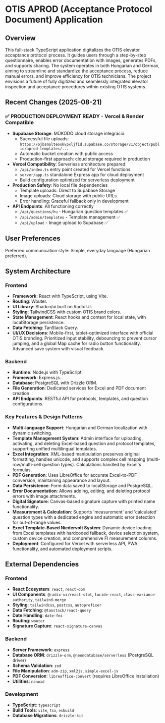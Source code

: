 # OTIS APROD (Acceptance Protocol Document) Application

## Overview
This full-stack TypeScript application digitalizes the OTIS elevator acceptance protocol process. It guides users through a step-by-step questionnaire, enables error documentation with images, generates PDFs, and supports sharing. The system operates in both Hungarian and German, aiming to streamline and standardize the acceptance process, reduce manual errors, and improve efficiency for OTIS technicians. The project envisions a future of fully digitized and seamlessly integrated elevator inspection and acceptance procedures within existing OTIS systems.

## Recent Changes (2025-08-21)
### ✅ PRODUCTION DEPLOYMENT READY - Vercel & Render Compatible
- **Supabase Storage**: MŰKÖDŐ cloud storage integráció
  - Successful file uploads: `https://ojbsmolteoxkvpxljfid.supabase.co/storage/v1/object/public/aprod-templates/...`
  - Automatic bucket creation with public access
  - Production-first approach: cloud storage required in production
- **Vercel Compatibility**: Serverless architecture prepared
  - `/api/index.ts` entry point created for Vercel functions
  - `server/app.ts` standalone Express app for cloud deployment
  - Build configuration optimized for serverless deployment
- **Production Safety**: No local file dependencies
  - Template uploads: Direct to Supabase Storage
  - Image uploads: Cloud storage with public URLs
  - Error handling: Graceful fallback only in development
- **API Endpoints**: All functioning correctly
  - `/api/questions/hu` - Hungarian question templates ✅
  - `/api/admin/templates` - Template management ✅
  - `/api/upload` - Image upload to Supabase ✅

## User Preferences
Preferred communication style: Simple, everyday language (Hungarian preferred).

## System Architecture
### Frontend
- **Framework**: React with TypeScript, using Vite.
- **Routing**: Wouter.
- **UI Library**: Shadcn/ui built on Radix UI.
- **Styling**: TailwindCSS with custom OTIS brand colors.
- **State Management**: React hooks and context for local state, with localStorage persistence.
- **Data Fetching**: TanStack Query.
- **UI/UX Decisions**: Mobile-first, tablet-optimized interface with official OTIS branding. Prioritized input stability, debouncing to prevent cursor jumping, and a global Map cache for radio button functionality. Advanced save system with visual feedback.

### Backend
- **Runtime**: Node.js with TypeScript.
- **Framework**: Express.js.
- **Database**: PostgreSQL with Drizzle ORM.
- **File Generation**: Dedicated services for Excel and PDF document creation.
- **API Endpoints**: RESTful API for protocols, templates, and question configurations.

### Key Features & Design Patterns
- **Multi-language Support**: Hungarian and German localization with dynamic switching.
- **Template Management System**: Admin interface for uploading, activating, and deleting Excel-based question and protocol templates, supporting unified multilingual templates.
- **Excel Integration**: XML-based manipulation preserves original formatting, handles unicode, and supports complex cell mapping (multi-row/multi-cell question types). Calculations handled by Excel's formulas.
- **PDF Generation**: Uses LibreOffice for accurate Excel-to-PDF conversion, maintaining appearance and layout.
- **Data Persistence**: Form data saved to localStorage and PostgreSQL.
- **Error Documentation**: Allows adding, editing, and deleting protocol errors with image attachments.
- **Digital Signature**: Canvas-based signature capture with printed name functionality.
- **Measurement & Calculation**: Supports 'measurement' and 'calculated' question types with a dedicated engine and automatic error detection for out-of-range values.
- **Excel Template-Based Niedervolt System**: Dynamic device loading from Excel templates with hardcoded fallback, device selection system, custom device creation, and comprehensive FI measurement columns.
- **Deployment**: Configured for Vercel with serverless API, PWA functionality, and automated deployment scripts.

## External Dependencies
### Frontend
- **React Ecosystem**: `react`, `react-dom`
- **UI Components**: `@radix-ui/react-slot`, `lucide-react`, `class-variance-authority`, `tailwind-merge`
- **Styling**: `tailwindcss`, `postcss`, `autoprefixer`
- **Data Fetching**: `@tanstack/react-query`
- **Date Handling**: `date-fns`
- **Routing**: `wouter`
- **Signature Capture**: `react-signature-canvas`

### Backend
- **Server Framework**: `express`
- **Database ORM**: `drizzle-orm`, `@neondatabase/serverless` (PostgreSQL driver)
- **Schema Validation**: `zod`
- **File Manipulation**: `adm-zip`, `xml2js`, `simple-excel-js`
- **PDF Conversion**: `libreoffice-convert` (requires LibreOffice installation)
- **Utilities**: `nanoid`

### Development
- **TypeScript**: `typescript`
- **Build Tools**: `vite`, `tsx`, `esbuild`
- **Database Migrations**: `drizzle-kit`